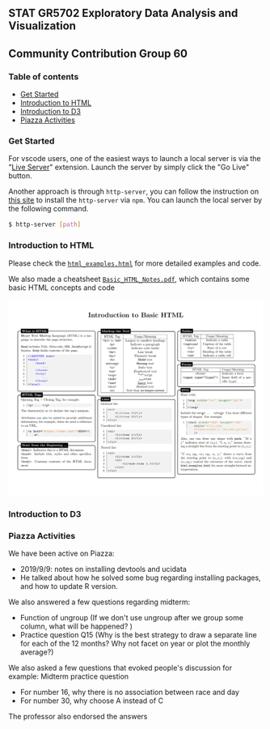 ## STAT GR5702 Exploratory Data Analysis and Visualization
## Community Contribution Group 60

### Table of contents
* [Get Started](#Start)
* [Introduction to HTML](#Intro2HTML)
* [Introduction to D3](#Intro2D3)
* [Piazza Activities](#PiazzaActi)

### <a name="Start"></a> Get Started
For vscode users, one of the easiest ways to launch a local server is via the "[Live Server](https://marketplace.visualstudio.com/items?itemName=ritwickdey.LiveServer)" extension. Launch the server by simply click the "Go Live" button.

Another approach is through `http-server`, you can follow the instruction on [this site](https://www.npmjs.com/package/http-server) to install the `http-server` via `npm`. You can launch the local server by the following command.
```bash
$ http-server [path]
```

### <a name="Intro2HTML"></a> Introduction to HTML
Please check the [`html_examples.html`](https://github.com/tonyytliu/Stat5702_CC60/blob/master/intro_to_html/html_examples.html) for more detailed examples and code.

We also made a cheatsheet [`Basic_HTML_Notes.pdf`](https://github.com/tonyytliu/Stat5702_CC60/blob/master/intro_to_html/Basic_HTML_Notes.pdf), which contains some basic HTML concepts and code

<img src="https://github.com/tonyytliu/Stat5702_CC60/blob/master/intro_to_html/Basic_HTML_Notes.png" alt="Basic_HTML_Notes" class="inline"/>


### <a name="Intro2D3"></a> Introduction to D3

### <a name="PiazzaActi"></a> Piazza Activities
We have been active on Piazza:
- 2019/9/9: notes on installing devtools and ucidata
- He talked about how he solved some bug regarding installing packages, and how to update R version. 

We also answered a few questions regarding midterm:
- Function of ungroup (If we don't use ungroup after we group some column, what will be happened? )
- Practice question Q15 (Why is the best strategy to draw a separate line for each of the 12 months? Why not facet on year or plot the monthly average?)

We also asked a few questions that evoked people's discussion for example:
Midterm practice question
- For number 16, why there is no association between race and day
- For number 30, why choose A instead of C

The professor also endorsed the answers
